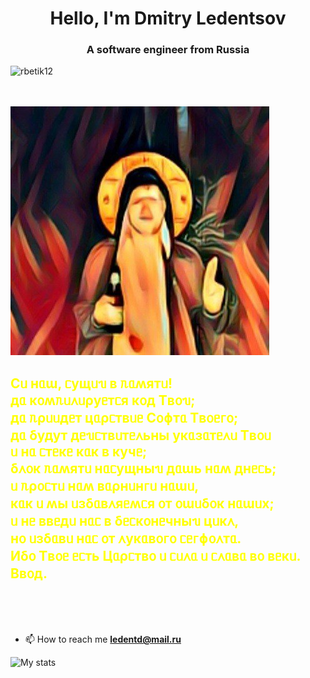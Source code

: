 


<!DOCTYPE html>
<html lang="en">
<head>
    <meta charset="UTF-8">
    <meta name="viewport" content=
          "width=device-width, initial-scale=1.0">
    <link rel="stylesheet" href="style.css">
</head>
<body>
<h1 align="center">Hello, I'm Dmitry Ledentsov</h1>
<h3 align="center">A software engineer from Russia</h3>

<p align="left"> <img src="https://komarev.com/ghpvc/?username=DmitryLedentsov&label=Profile%20views&color=0e75b6&style=flat" alt="rbetik12" /> </p>

<br> <br>
<img src="me.png" alt="rbetik12" /> </p>

<h2 style="color:yellow">
Сᥙ нᥲɯ, ᥴущᥙᥔ ʙ ᥰᥲʍяᴛᥙ! <br>
дᥲ κ᧐ʍᥰᥙ᧘ᥙρуᥱᴛᥴя κ᧐д Тʙ᧐ᥔ;  <br>
дᥲ ᥰρᥙᥙдᥱᴛ цᥲρᥴᴛʙᥙᥱ С᧐ɸᴛᥲ Тʙ᧐ᥱᴦ᧐; <br>
дᥲ δудуᴛ дᥱᥔᥴᴛʙᥙᴛᥱ᧘ьны уκᥲɜᥲᴛᥱ᧘ᥙ Тʙ᧐ᥙ <br>
ᥙ нᥲ ᥴᴛᥱκᥱ κᥲκ ʙ κучᥱ; <br>
δ᧘᧐κ ᥰᥲʍяᴛᥙ нᥲᥴущныᥔ дᥲɯь нᥲʍ днᥱᥴь; <br>
ᥙ ᥰρ᧐ᥴᴛᥙ нᥲʍ ʙᥲρнᥙнᴦᥙ нᥲɯᥙ,<br>
κᥲκ ᥙ ʍы ᥙɜδᥲʙ᧘яᥱʍᥴя ᧐ᴛ ᧐ɯᥙδ᧐κ нᥲɯᥙх; <br>
ᥙ нᥱ ʙʙᥱдᥙ нᥲᥴ ʙ δᥱᥴκ᧐нᥱчныᥔ цᥙκ᧘, <br>
н᧐ ᥙɜδᥲʙᥙ нᥲᥴ ᧐ᴛ ᧘уκᥲʙ᧐ᴦ᧐ ᥴᥱᴦɸ᧐᧘ᴛᥲ. <br>
Иδ᧐ Тʙ᧐ᥱ ᥱᥴᴛь Цᥲρᥴᴛʙ᧐ ᥙ ᥴᥙ᧘ᥲ ᥙ ᥴ᧘ᥲʙᥲ ʙ᧐ ʙᥱκᥙ. <br>
Вʙ᧐д.
<!--
C нᴀɯ, ᴄущий ʙ ᴨᴀʍяᴛи! 
дᴀ ᴋᴏʍᴨиᴧиᴩуᴇᴛᴄя ᴋᴏд Тʙᴏй; 
дᴀ ᴨᴩиидᴇᴛ цᴀᴩᴄᴛʙиᴇ Сᴏɸᴛᴀ Тʙᴏᴇᴦᴏ;
дᴀ будуᴛ дᴇйᴄᴛʙиᴛᴇᴧьны уᴋᴀɜᴀᴛᴇᴧи Тʙᴏи 
и нᴀ ᴄᴛᴇᴋᴇ ᴋᴀᴋ ʙ ᴋучᴇ; 
бᴧᴏᴋ ᴨᴀʍяᴛи нᴀᴄущный дᴀɯь нᴀʍ днᴇᴄь; 
и ᴨᴩᴏᴄᴛи нᴀʍ ʙᴀᴩнинᴦи нᴀɯи,
ᴋᴀᴋ и ʍы иɜбᴀʙᴧяᴇʍᴄя ᴏᴛ ᴏɯибᴏᴋ нᴀɯих; 
и нᴇ ʙʙᴇди нᴀᴄ ʙ бᴇᴄᴋᴏнᴇчный циᴋᴧ, 
нᴏ иɜбᴀʙи нᴀᴄ ᴏᴛ ᴧуᴋᴀʙᴏᴦᴏ ᴄᴇᴦɸᴏᴧᴛᴀ. 
Ибᴏ Тʙᴏᴇ ᴇᴄᴛь Цᴀᴩᴄᴛʙᴏ и ᴄиᴧᴀ и ᴄᴧᴀʙᴀ ʙᴏ ʙᴇᴋи. 
Enter.
C нᴀω, сʏպии в пᴀмяти! 
дᴀ компилиᴘʏᴇтся код твои; 
дᴀ пᴘиидᴇт ųᴀᴘствиᴇ софтᴀ твоᴇrо;
дᴀ ҕʏдʏт дᴇиствитᴇльны ʏкᴀзᴀтᴇли твои 
и нᴀ стᴇкᴇ кᴀк в кʏчᴇ; 
ҕлок пᴀмяти нᴀсʏպныи дᴀωь нᴀм днᴇсь; 
и пᴘости нᴀм вᴀᴘнинrи нᴀωи,
кᴀк и мы изҕᴀвляᴇмся от оωиҕок нᴀωиχ; 
и нᴇ ввᴇди нᴀс в ҕᴇсконᴇчныи ųикл, 
но изҕᴀви нᴀс от лʏкᴀвоrо сᴇrфолтᴀ. 
иҕо твоᴇ ᴇсть ųᴀᴘство и силᴀ и слᴀвᴀ во вᴇки. 
Ввод.
-->
</h2>
<!--
<h2>

C наш, сущий в памяти! 
да компилируется код Твой; 
да приидет царствие Софта Твоего;
да будут действительны указатели Твои 
и на стеке как в куче; 
блок памяти насущный дашь нам днесь; 
и прости нам варнинги наши,
как и мы избавляемся от ошибок наших; 
и не введи нас в бесконечный цикл, 
но избави нас от лукавого сегфолта. 
Ибо Твое есть Царство и сила и слава во веки. 
Enter.
</h2> -->
<br><br> <br>


- 📫 How to reach me **ledentd@mail.ru**

![My stats](https://github-readme-stats.vercel.app/api?username=DmitryLedentsov&show_icons=true&count_private=true&theme=radical)


</body>
</html>



